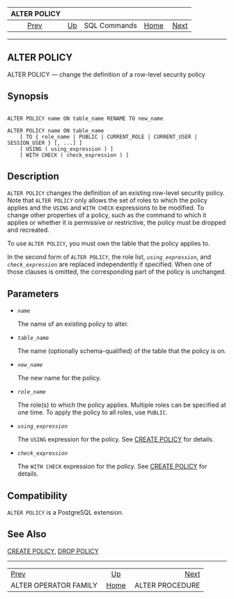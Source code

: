 <!--?xml version="1.0" encoding="UTF-8" standalone="no"?-->

|                       ALTER POLICY                      |                                        |              |                                                       |                                                    |
| :-----------------------------------------------------: | :------------------------------------- | :----------: | ----------------------------------------------------: | -------------------------------------------------: |
| [Prev](sql-alteropfamily.html "ALTER OPERATOR FAMILY")  | [Up](sql-commands.html "SQL Commands") | SQL Commands | [Home](index.html "PostgreSQL 17devel Documentation") |  [Next](sql-alterprocedure.html "ALTER PROCEDURE") |

***



## ALTER POLICY

ALTER POLICY — change the definition of a row-level security policy

## Synopsis

```

ALTER POLICY name ON table_name RENAME TO new_name

ALTER POLICY name ON table_name
    [ TO { role_name | PUBLIC | CURRENT_ROLE | CURRENT_USER | SESSION_USER } [, ...] ]
    [ USING ( using_expression ) ]
    [ WITH CHECK ( check_expression ) ]
```

## Description

`ALTER POLICY` changes the definition of an existing row-level security policy. Note that `ALTER POLICY` only allows the set of roles to which the policy applies and the `USING` and `WITH CHECK` expressions to be modified. To change other properties of a policy, such as the command to which it applies or whether it is permissive or restrictive, the policy must be dropped and recreated.

To use `ALTER POLICY`, you must own the table that the policy applies to.

In the second form of `ALTER POLICY`, the role list, *`using_expression`*, and *`check_expression`* are replaced independently if specified. When one of those clauses is omitted, the corresponding part of the policy is unchanged.

## Parameters

*   *`name`*

    The name of an existing policy to alter.

*   *`table_name`*

    The name (optionally schema-qualified) of the table that the policy is on.

*   *`new_name`*

    The new name for the policy.

*   *`role_name`*

    The role(s) to which the policy applies. Multiple roles can be specified at one time. To apply the policy to all roles, use `PUBLIC`.

*   *`using_expression`*

    The `USING` expression for the policy. See [CREATE POLICY](sql-createpolicy.html "CREATE POLICY") for details.

*   *`check_expression`*

    The `WITH CHECK` expression for the policy. See [CREATE POLICY](sql-createpolicy.html "CREATE POLICY") for details.

## Compatibility

`ALTER POLICY` is a PostgreSQL extension.

## See Also

[CREATE POLICY](sql-createpolicy.html "CREATE POLICY"), [DROP POLICY](sql-droppolicy.html "DROP POLICY")

***

|                                                         |                                                       |                                                    |
| :------------------------------------------------------ | :---------------------------------------------------: | -------------------------------------------------: |
| [Prev](sql-alteropfamily.html "ALTER OPERATOR FAMILY")  |         [Up](sql-commands.html "SQL Commands")        |  [Next](sql-alterprocedure.html "ALTER PROCEDURE") |
| ALTER OPERATOR FAMILY                                   | [Home](index.html "PostgreSQL 17devel Documentation") |                                    ALTER PROCEDURE |
